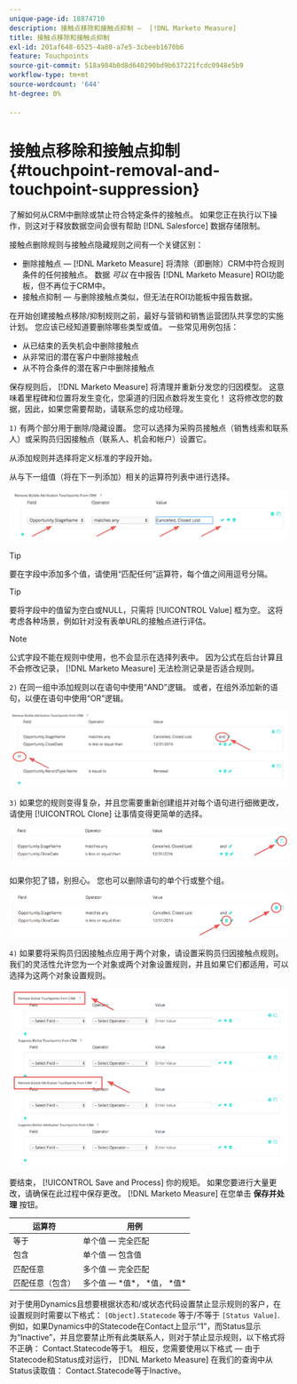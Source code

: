 ```yaml
---
unique-page-id: 18874710
description: 接触点移除和接触点抑制 —  [!DNL Marketo Measure]
title: 接触点移除和接触点抑制
exl-id: 201af648-6525-4a80-a7e5-3cbeeb1670b6
feature: Touchpoints
source-git-commit: 518a984b0d8d640290bd9b637221fcdc0948e5b9
workflow-type: tm+mt
source-wordcount: '644'
ht-degree: 0%

---
```


# 接触点移除和接触点抑制 {#touchpoint-removal-and-touchpoint-suppression}

了解如何从CRM中删除或禁止符合特定条件的接触点。 如果您正在执行以下操作，则这对于释放数据空间会很有帮助 [!DNL Salesforce] 数据存储限制。

接触点删除规则与接触点隐藏规则之间有一个关键区别：

* 删除接触点 —  [!DNL Marketo Measure] 将清除（即删除）CRM中符合规则条件的任何接触点。 数据 _可以_ 在中报告 [!DNL Marketo Measure] ROI功能板，但不再位于CRM中。
* 接触点抑制 — 与删除接触点类似，但无法在ROI功能板中报告数据。

在开始创建接触点移除/抑制规则之前，最好与营销和销售运营团队共享您的实施计划。 您应该已经知道要删除哪些类型或值。 一些常见用例包括：

* 从已结束的丢失机会中删除接触点
* 从非常旧的潜在客户中删除接触点
* 从不符合条件的潜在客户中删除接触点

保存规则后， [!DNL Marketo Measure] 将清理并重新分发您的归因模型。 这意味着里程碑和位置将发生变化，您渠道的归因点数将发生变化！ 这将修改您的数据，因此，如果您需要帮助，请联系您的成功经理。

`1)` 有两个部分用于删除/隐藏设置。 您可以选择为采购员接触点（销售线索和联系人）或采购员归因接触点（联系人、机会和帐户）设置它。

从添加规则并选择将定义标准的字段开始。

从与下一组值（将在下一列添加）相关的运算符列表中进行选择。

![](assets/1-1.png)

>[!TIP]
>
>要在字段中添加多个值，请使用“匹配任何”运算符，每个值之间用逗号分隔。

>[!TIP]
>
>要将字段中的值留为空白或NULL，只需将 [!UICONTROL Value] 框为空。 这将考虑各种场景，例如针对没有表单URL的接触点进行评估。

>[!NOTE]
>
>公式字段不能在规则中使用，也不会显示在选择列表中。 因为公式在后台计算且不会修改记录， [!DNL Marketo Measure] 无法检测记录是否适合规则。

`2)` 在同一组中添加规则以在语句中使用“AND”逻辑。
或者，在组外添加新的语句，以便在语句中使用“OR”逻辑。

![](assets/2.png)

`3)` 如果您的规则变得复杂，并且您需要重新创建组并对每个语句进行细微更改，请使用 [!UICONTROL Clone] 让事情变得更简单的选择。

![](assets/3.png)

如果你犯了错，别担心。 您也可以删除语句的单个行或整个组。

![](assets/4.png)

`4)` 如果要将采购员归因接触点应用于两个对象，请设置采购员归因接触点规则。 我们的灵活性允许您为一个对象或两个对象设置规则，并且如果它们都适用，可以选择为这两个对象设置规则。

![](assets/5.png)

要结束， [!UICONTROL Save and Process] 你的规矩。 如果您要进行大量更改，请确保在此过程中保存更改。 [!DNL Marketo Measure] 在您单击 **保存并处理** 按钮。

| **运算符** | **用例** |
|---|---|
| 等于 | 单个值 — 完全匹配 |
| 包含 | 单个值 — 包含值 |
| 匹配任意 | 多个值 — 完全匹配 |
| 匹配任意（包含） | 多个值 —  &#42;值&#42;， &#42;值， &#42;值&#42; |

对于使用Dynamics且想要根据状态和/或状态代码设置禁止显示规则的客户，在设置规则时需要以下格式： `[Object].Statecode` 等于/不等于 `[Status Value]`. 例如，如果Dynamics中的Statecode在Contact上显示“1”，而Status显示为“Inactive”，并且您要禁止所有此类联系人，则对于禁止显示规则，以下格式将不正确： Contact.Statecode等于1。 相反，您需要使用以下格式 — 由于Statecode和Status成对运行， [!DNL Marketo Measure] 在我们的查询中从Status读取值： Contact.Statecode等于Inactive。
